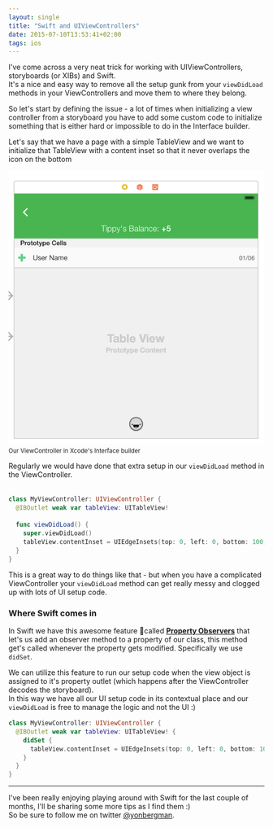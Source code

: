 ```yaml
---
layout: single
title: "Swift and UIViewControllers"
date: 2015-07-10T13:53:41+02:00
tags: ios
---
```


I've come across a very neat trick for working with UIViewControllers, storyboards (or XIBs) and Swift.    
It's a nice and easy way to remove all the setup gunk from your `viewDidLoad` methods in your ViewControllers and move them to where they belong.

<!--more-->

So let's start by defining the issue - a lot of times when initializing a view controller from a storyboard you have to add some custom code to initialize something that is either hard or impossible to do in the Interface builder.

Let's say that we have a page with a simple TableView and we want to initialize that TableView with a content inset so that it never overlaps the icon on the bottom

![](/images/posts/swift-uiviews/ib.png)
<small class='text-center'>Our ViewController in Xcode's Interface builder</small>

Regularly we would have done that extra setup in our `viewDidLoad` method in the ViewController.    

```swift

class MyViewController: UIViewController {
  @IBOutlet weak var tableView: UITableView!
  
  func viewDidLoad() {
  	super.viewDidLoad()
	tableView.contentInset = UIEdgeInsets(top: 0, left: 0, bottom: 100, right: 0)
  }
}
``` 
This is a great way to do things like that - but when you have a complicated ViewController your `viewDidLoad` method can get really messy and clogged up with lots of UI setup code.

### Where Swift comes in

In Swift we have this awesome feature called [**Property Observers**](https://developer.apple.com/library/prerelease/ios/documentation/Swift/Conceptual/Swift_Programming_Language/Properties.html#//apple_ref/doc/uid/TP40014097-CH14-ID262) that let's us add an observer method to a property of our class, this method get's called whenever the property gets modified. Specifically we use `didSet`.
 
We can utilize this feature to run our setup code when the view object is assigned to it's property outlet (which happens after the ViewController decodes the storyboard).  
In this way we have all our UI setup code in its contextual place and our `viewDidLoad` is free to manage the logic and not the UI :)

```swift
class MyViewController: UIViewController {
  @IBOutlet weak var tableView: UITableView! {
    didSet {
      tableView.contentInset = UIEdgeInsets(top: 0, left: 0, bottom: 100, right: 0)
    }
  }
}
```


----

I've been really enjoying playing around with Swift for the last couple of months, I'll be sharing some more tips as I find them :)   
So be sure to follow me on twitter [@yonbergman](http://twitter.com/yonbergman).
